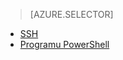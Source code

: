 > [AZURE.SELECTOR]
- [SSH](../articles/hdinsight/hdinsight-hadoop-mahout-linux-mac.md)
- [Programu PowerShell](../articles/hdinsight/hdinsight-mahout.md)
